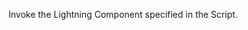 <html lang="en">
<head>
<meta charset="utf-8" />
<meta name="viewport" content="width=device-width, initial-scale=1" />
<link rel="stylesheet" href="./custom.css">

<style>
.slds-visual-picker_vertical .slds-visual-picker__figure {
    height: inherit !important;
}

.runtime_appointmentbookingFlowLocation .slds-visual-picker_vertical {
    display: inline-flex !important;
}
</style>
</head>
<body>
<div id="lexcontainer">
<p>Invoke the Lightning Component specified in the Script.</p>
</div>
<script src="https://apd.myportal.hap.org/lightning/lightning.out.js"></script>
<script>
$Lightning.use("runtime_appointmentbooking:lightningOutGuest",
function() {                  // Callback once framework and app load
    $Lightning.createComponent(
        "lightning:flow",    // top-level component of your app
        { },    // attributes to set on the component when created
        "lexcontainer",    // the DOM location to insert the component
        function(component) {            // API name of the Flow
            component.startFlow("Inbound_New_Guest_Appointment_Custom");
        }
    );
},    'https://apd.myportal.hap.org/'  // Site endpoint
);
</script>
</body>
</html>
